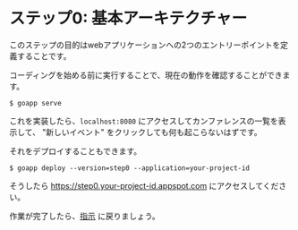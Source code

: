 # ステップ0: 基本アーキテクチャー

このステップの目的はwebアプリケーションへの2つのエントリーポイントを定義することです。

コーディングを始める前に実行することで、現在の動作を確認することができます。

    $ goapp serve

これを実装したら、`localhost:8080` にアクセスしてカンファレンスの一覧を表示して、
"新しいイベント" をクリックしても何も起こらないはずです。

それをデプロイすることもできます。

    $ goapp deploy --version=step0 --application=your-project-id

そうしたら https://step0.your-project-id.appspot.com にアクセスしてください。

作業が完了したら、[指示](../../section05/README.md#congratulations) に戻りましょう。
